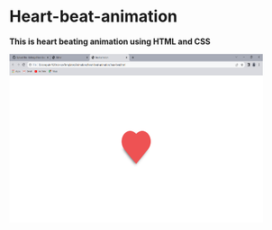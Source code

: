 # Heart-beat-animation


**This is heart beating animation using HTML and CSS**

<img src="heart-beat-animation.png" width=450 height=300>
